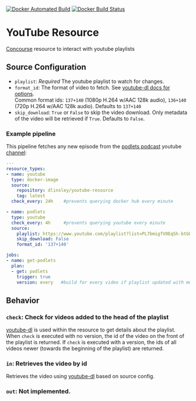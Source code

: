 [![Docker Automated Build](https://img.shields.io/docker/cloud/automated/dlinsley/youtube-resource.svg)](https://hub.docker.com/r/dlinsley/youtube-resource/)
[![Docker Build Status](https://img.shields.io/docker/cloud/build/dlinsley/youtube-resource.svg)](https://hub.docker.com/r/dlinsley/youtube-resource/)

# YouTube Resource

[Concourse](https://github.com/concourse/concourse) resource to interact with youtube playlists


## Source Configuration

* `playlist`: *Required* The youtube playlist to watch for changes.
* `format_id`: The format of video to fetch. See [youtube-dl docs for options](https://github.com/ytdl-org/youtube-dl/blob/master/README.md#format-selection).  
   Common format ids: `137+140` (1080p H.264 w/AAC 128k audio), `136+140` (720p H.264 w/AAC 128k audio). Defaults to `137+140`
* `skip_download`: `True` or `False` to skip the video download. Only metadata of the video will be retrieved if `True`. Defaults to `False`.


### Example pipeline

This pipeline fetches any new episode from the [podlets podcast](https://thepodlets.io/) youtube [channel](https://www.youtube.com/playlist?list=PL7bmigfV0EqSh-btGOy8BLG3lsF0ylfZ-):

```yaml
---
resource_types:
- name: youtube
  type: docker-image
  source:
    repository: dlinsley/youtube-resource
    tag: latest
  check_every: 24h    #prevents querying docker hub every minute

- name: podlets
  type: youtube
  check_every: 4h     #prevents querying youtube every minute
  source:
    playlist: https://www.youtube.com/playlist?list=PL7bmigfV0EqSh-btGOy8BLG3lsF0ylfZ-
    skip_download: False
    format_id: '137+140'

jobs:
- name: get-podlets
  plan:
  - get: podlets
    trigger: true
    version: every   #build for every video if playlist updated with multiple items
```

## Behavior

### `check`: Check for videos added to the head of the playlist
[youtube-dl](https://github.com/ytdl-org/youtube-dl/) is used within the resource to get details about the playlist.  When `check` is executed with no version, the id of the video on the front of the playlist is returned.  If `check` is executed with a version, the ids of all videos newer (towards the beginning of the playlist) are returned.

### `in`: Retrieves the video by id
Retrieves the video using [youtube-dl](https://github.com/ytdl-org/youtube-dl/) based on source config.

### `out`: Not implemented.
